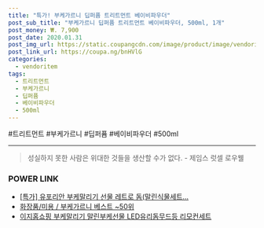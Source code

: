 ```yaml
--- 
title: "특가! 부케가르니 딥퍼퓸 트리트먼트 베이비파우더" 
post_sub_title: "부케가르니 딥퍼퓸 트리트먼트 베이비파우더, 500ml, 1개" 
post_money: ₩. 7,900 
post_date: 2020.01.31 
post_img_url: https://static.coupangcdn.com/image/product/image/vendoritem/2019/09/26/4341089645/f8a0d5c4-9f41-4a11-a003-879e0feb0378.jpg 
post_link_url: https://coupa.ng/bnHVlG 
categories: 
  - vendoritem 
tags: 
  - 트리트먼트 
  - 부케가르니 
  - 딥퍼퓸 
  - 베이비파우더 
  - 500ml 
--- 
```

  #트리트먼트 #부케가르니 #딥퍼퓸 #베이비파우더 #500ml 
<hr> 

> 성실하지 못한 사람은 위대한 것들을 생산할 수가 없다. - 제임스 럿셀 로우웰 


### POWER LINK

* <a href="https://blog.naver.com/santokki14/221791007042" target="_blank">[특가] 유포리안 부케말리기 선물 레트로 돔(말린식물세트...</a>
* <a href="https://blog.naver.com/santokki14/221791212386" target="_blank">화장품/미용 / 부케가르니 베스트 ~50위</a>
* <a href="https://blog.naver.com/fasyy4321/221790211597" target="_blank">이지홈쇼핑 부케말리기 말린부케선물 LED유리돔무드등 리모컨세트</a>
